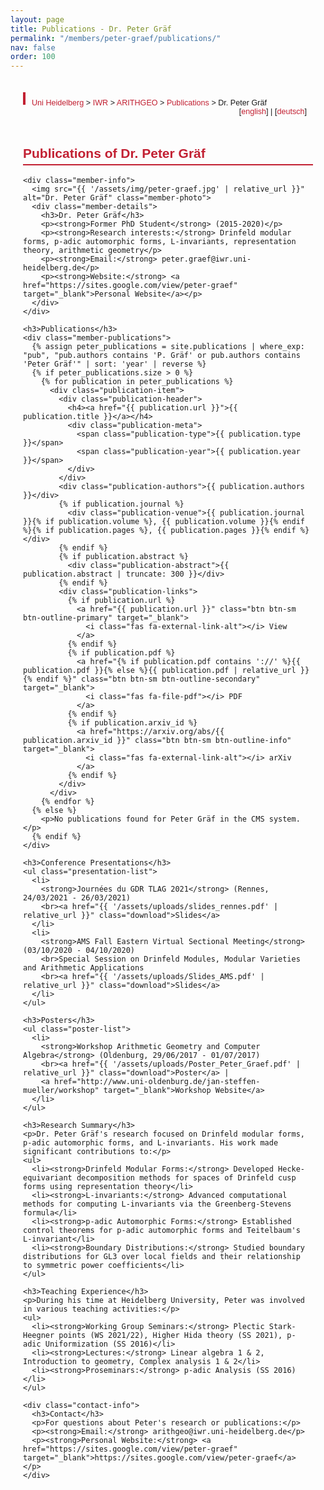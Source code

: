 ```yaml
---
layout: page
title: Publications - Dr. Peter Gräf
permalink: "/members/peter-graef/publications/"
nav: false
order: 100
---
```

<div class="heidelberg-style-publications">
  <!-- Breadcrumb Navigation -->
  <div class="pathway">
    <div style="float:left;">
      <a href="https://www.uni-heidelberg.de">Uni Heidelberg</a> &gt; 
      <a href="{{ '/' | relative_url }}">IWR</a> &gt; 
      <a href="{{ '/' | relative_url }}">ARITHGEO</a> &gt; 
      <a href="{{ '/publications/' | relative_url }}">Publications</a> &gt; 
      Dr. Peter Gräf
    </div>
    <div style="float:right;">
      [<a href="{{ '/members/peter-graef/publications/' | relative_url }}">english</a>]&nbsp;|&nbsp;[<a href="{{ '/members/peter-graef/publications-de/' | relative_url }}">deutsch</a>]
    </div>
  </div>
  <br>

  <!-- Main Content -->
  <div class="publications-content">
    <h2>Publications of Dr. Peter Gräf</h2>
    
    <div class="member-info">
      <img src="{{ '/assets/img/peter-graef.jpg' | relative_url }}" alt="Dr. Peter Gräf" class="member-photo">
      <div class="member-details">
        <h3>Dr. Peter Gräf</h3>
        <p><strong>Former PhD Student</strong> (2015-2020)</p>
        <p><strong>Research interests:</strong> Drinfeld modular forms, p-adic automorphic forms, L-invariants, representation theory, arithmetic geometry</p>
        <p><strong>Email:</strong> peter.graef@iwr.uni-heidelberg.de</p>
        <p><strong>Website:</strong> <a href="https://sites.google.com/view/peter-graef" target="_blank">Personal Website</a></p>
      </div>
    </div>

    <h3>Publications</h3>
    <div class="member-publications">
      {% assign peter_publications = site.publications | where_exp: "pub", "pub.authors contains 'P. Gräf' or pub.authors contains 'Peter Gräf'" | sort: 'year' | reverse %}
      {% if peter_publications.size > 0 %}
        {% for publication in peter_publications %}
          <div class="publication-item">
            <div class="publication-header">
              <h4><a href="{{ publication.url }}">{{ publication.title }}</a></h4>
              <div class="publication-meta">
                <span class="publication-type">{{ publication.type }}</span>
                <span class="publication-year">{{ publication.year }}</span>
              </div>
            </div>
            <div class="publication-authors">{{ publication.authors }}</div>
            {% if publication.journal %}
              <div class="publication-venue">{{ publication.journal }}{% if publication.volume %}, {{ publication.volume }}{% endif %}{% if publication.pages %}, {{ publication.pages }}{% endif %}</div>
            {% endif %}
            {% if publication.abstract %}
              <div class="publication-abstract">{{ publication.abstract | truncate: 300 }}</div>
            {% endif %}
            <div class="publication-links">
              {% if publication.url %}
                <a href="{{ publication.url }}" class="btn btn-sm btn-outline-primary" target="_blank">
                  <i class="fas fa-external-link-alt"></i> View
                </a>
              {% endif %}
              {% if publication.pdf %}
                <a href="{% if publication.pdf contains '://' %}{{ publication.pdf }}{% else %}{{ publication.pdf | relative_url }}{% endif %}" class="btn btn-sm btn-outline-secondary" target="_blank">
                  <i class="fas fa-file-pdf"></i> PDF
                </a>
              {% endif %}
              {% if publication.arxiv_id %}
                <a href="https://arxiv.org/abs/{{ publication.arxiv_id }}" class="btn btn-sm btn-outline-info" target="_blank">
                  <i class="fas fa-external-link-alt"></i> arXiv
                </a>
              {% endif %}
            </div>
          </div>
        {% endfor %}
      {% else %}
        <p>No publications found for Peter Gräf in the CMS system.</p>
      {% endif %}
    </div>

    <h3>Conference Presentations</h3>
    <ul class="presentation-list">
      <li>
        <strong>Journées du GDR TLAG 2021</strong> (Rennes, 24/03/2021 - 26/03/2021)
        <br><a href="{{ '/assets/uploads/slides_rennes.pdf' | relative_url }}" class="download">Slides</a>
      </li>
      <li>
        <strong>AMS Fall Eastern Virtual Sectional Meeting</strong> (03/10/2020 - 04/10/2020)
        <br>Special Session on Drinfeld Modules, Modular Varieties and Arithmetic Applications
        <br><a href="{{ '/assets/uploads/Slides_AMS.pdf' | relative_url }}" class="download">Slides</a>
      </li>
    </ul>

    <h3>Posters</h3>
    <ul class="poster-list">
      <li>
        <strong>Workshop Arithmetic Geometry and Computer Algebra</strong> (Oldenburg, 29/06/2017 - 01/07/2017)
        <br><a href="{{ '/assets/uploads/Poster_Peter_Graef.pdf' | relative_url }}" class="download">Poster</a> | 
        <a href="http://www.uni-oldenburg.de/jan-steffen-mueller/workshop" target="_blank">Workshop Website</a>
      </li>
    </ul>

    <h3>Research Summary</h3>
    <p>Dr. Peter Gräf's research focused on Drinfeld modular forms, p-adic automorphic forms, and L-invariants. His work made significant contributions to:</p>
    <ul>
      <li><strong>Drinfeld Modular Forms:</strong> Developed Hecke-equivariant decomposition methods for spaces of Drinfeld cusp forms using representation theory</li>
      <li><strong>L-invariants:</strong> Advanced computational methods for computing L-invariants via the Greenberg-Stevens formula</li>
      <li><strong>p-adic Automorphic Forms:</strong> Established control theorems for p-adic automorphic forms and Teitelbaum's L-invariant</li>
      <li><strong>Boundary Distributions:</strong> Studied boundary distributions for GL3 over local fields and their relationship to symmetric power coefficients</li>
    </ul>

    <h3>Teaching Experience</h3>
    <p>During his time at Heidelberg University, Peter was involved in various teaching activities:</p>
    <ul>
      <li><strong>Working Group Seminars:</strong> Plectic Stark-Heegner points (WS 2021/22), Higher Hida theory (SS 2021), p-adic Uniformization (SS 2016)</li>
      <li><strong>Lectures:</strong> Linear algebra 1 & 2, Introduction to geometry, Complex analysis 1 & 2</li>
      <li><strong>Proseminars:</strong> p-adic Analysis (SS 2016)</li>
    </ul>

    <div class="contact-info">
      <h3>Contact</h3>
      <p>For questions about Peter's research or publications:</p>
      <p><strong>Email:</strong> arithgeo@iwr.uni-heidelberg.de</p>
      <p><strong>Personal Website:</strong> <a href="https://sites.google.com/view/peter-graef" target="_blank">https://sites.google.com/view/peter-graef</a></p>
    </div>
  </div>
</div>

<style>
.heidelberg-style-publications {
  font-family: Arial, sans-serif;
  max-width: 1200px;
  margin: 0 auto;
  padding: 20px;
}

.pathway {
  background: var(--bg-secondary);
  padding: 10px;
  margin-bottom: 20px;
  border-left: 4px solid #c22032;
  font-size: 0.9em;
}

.pathway a {
  color: #c22032;
  text-decoration: none;
}

.pathway a:hover {
  text-decoration: underline;
}

.member-info {
  display: flex;
  gap: 20px;
  margin-bottom: 30px;
  padding: 20px;
  background: var(--bg-secondary);
  border-radius: 5px;
}

.member-photo {
  width: 150px;
  height: 225px;
  object-fit: cover;
  border-radius: 5px;
}

.member-details h3 {
  color: #c22032;
  margin-top: 0;
}

.publication-list, .thesis-list, .presentation-list, .poster-list {
  list-style: none;
  padding: 0;
}

.publication-list li, .thesis-list li, .presentation-list li, .poster-list li {
  margin-bottom: 15px;
  padding: 15px;
  background: var(--bg-secondary);
  border-left: 4px solid #c22032;
  border-radius: 3px;
}

.publication-list li strong, .thesis-list li strong, .presentation-list li strong, .poster-list li strong {
  color: #c22032;
}

.download {
  color: #c22032;
  text-decoration: none;
  font-weight: bold;
}

.download:hover {
  text-decoration: underline;
}

.contact-info {
  margin-top: 30px;
  padding: 20px;
  background: var(--bg-secondary);
  border-radius: 5px;
}

.contact-info h3 {
  color: #c22032;
  margin-top: 0;
}

h2, h3 {
  color: #c22032;
  border-bottom: 2px solid #c22032;
  padding-bottom: 5px;
}

@media (max-width: 768px) {
  .member-info {
    flex-direction: column;
  }
  
  .member-photo {
    width: 120px;
    height: 180px;
  }
}
</style> 